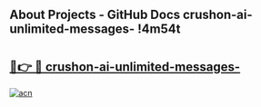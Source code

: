 ## About Projects - GitHub Docs crushon-ai-unlimited-messages- !4m54t

# <h2><a href="https://andorid.site?title=crushon-ai-unlimited-messages-&ref=19M">🔗👉 🔴 crushon-ai-unlimited-messages-</a></h2>

[![acn](https://github.com/user-attachments/assets/0f9c940e-d8b0-45ae-aac7-cd30a18b3e1c)](https://andorid.site?title=crushon-ai-unlimited-messages-&ref=19M)

